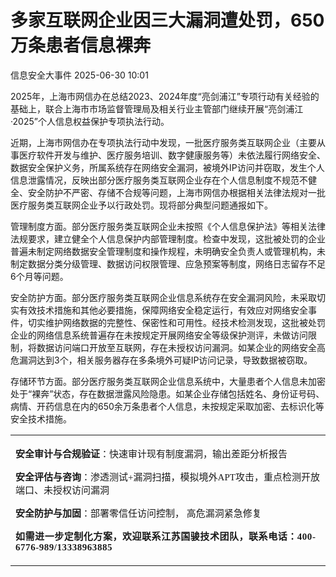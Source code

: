 #  多家互联网企业因三大漏洞遭处罚，650万条患者信息裸奔  
 信息安全大事件   2025-06-30 10:01  
  
2025年，上海市网信办在总结2023、2024年度“亮剑浦江”专项行动有关经验的基础上，联合上海市市场监督管理局及相关行业主管部门继续开展“亮剑浦江·2025”个人信息权益保护专项执法行动。  
  
近期，上海市网信办在专项执法行动中发现，一批医疗服务类互联网企业（主要从事医疗软件开发与维护、医疗服务培训、数字健康服务等）未依法履行网络安全、数据安全保护义务，所属系统存在网络安全漏洞，被境外IP访问并窃取，发生个人信息泄露情况，反映出部分医疗服务类互联网企业存在个人信息制度不规范不健全、安全防护不严密、存储不合规等问题，上海市网信办根据相关法律法规对一批医疗服务类互联网企业予以行政处罚。现将部分典型问题通报如下。  
  
管理制度方面。部分医疗服务类互联网企业未按照《个人信息保护法》等相关法律法规要求，建立健全个人信息保护内部管理制度。检查中发现，这批被处罚的企业普遍未制定网络数据安全管理制度和操作规程，未明确安全负责人或管理机构，未制定数据分类分级管理、数据访问权限管理、应急预案等制度，网络日志留存不足6个月等问题。  
  
安全防护方面。部分医疗服务类互联网企业信息系统存在安全漏洞风险，未采取切实有效技术措施和其他必要措施，保障网络安全稳定运行，有效应对网络安全事件，切实维护网络数据的完整性、保密性和可用性。经技术检测发现，这批被处罚企业的网络信息系统普遍存在未按规定开展网络安全等级保护测评，未做访问限制，将数据访问端口开放至互联网，存在未授权访问漏洞。如某企业的网络安全高危漏洞达到3个，相关服务器存在多条境外可疑IP访问记录，导致数据被窃取。  
  
存储环节方面。部分医疗服务类互联网企业信息系统中，大量患者个人信息未加密处于“裸奔”状态，存在数据泄露风险隐患。如某企业存储包括姓名、身份证号码、病情、开药信息在内的650余万条患者个人信息，未按规定采取加密、去标识化等安全技术措施。  
  
  
<table><tbody><tr><td data-colwidth="576" style="border-color:#0080ff;"><p data-pm-slice="4 4 []"><span style="mso-spacerun:&#39;yes&#39;;font-family:宋体;font-size:12.0000pt;mso-font-kerning:1.0000pt;"><font face="宋体"><span leaf=""><span textstyle="" style="font-size: 15px;font-weight: bold;">安全审计与合规验证</span></span></font></span><span style="mso-spacerun:&#39;yes&#39;;font-family:宋体;font-size:12.0000pt;mso-font-kerning:1.0000pt;"><font face="宋体"><span leaf=""><span textstyle="" style="font-size: 15px;">：</span></span></font></span><span style="mso-spacerun:&#39;yes&#39;;font-family:宋体;font-size:12.0000pt;mso-font-kerning:1.0000pt;"><font face="宋体"><span leaf=""><span textstyle="" style="font-size: 15px;">快速审计现有制度漏洞，输出差距分析报告</span></span></font></span><span style="mso-spacerun:&#39;yes&#39;;font-family:宋体;font-size:12.0000pt;mso-font-kerning:1.0000pt;"><o:p></o:p></span></p><p><span style="mso-spacerun:&#39;yes&#39;;font-family:宋体;font-size:12.0000pt;mso-font-kerning:1.0000pt;"><font face="宋体"><span leaf=""><span textstyle="" style="font-size: 15px;font-weight: bold;">安全评估与咨询</span></span></font></span><span style="mso-spacerun:&#39;yes&#39;;font-family:宋体;font-size:12.0000pt;mso-font-kerning:1.0000pt;"><font face="宋体"><span leaf=""><span textstyle="" style="font-size: 15px;">：</span></span></font></span><span style="mso-spacerun:&#39;yes&#39;;font-family:宋体;font-size:12.0000pt;mso-font-kerning:1.0000pt;"><font face="宋体"><span leaf=""><span textstyle="" style="font-size: 15px;">渗透测试</span></span></font><font face="宋体"><span leaf=""><span textstyle="" style="font-size: 15px;">+漏洞扫描</span></span></font></span><span style="mso-spacerun:&#39;yes&#39;;font-family:宋体;font-size:12.0000pt;mso-font-kerning:1.0000pt;"><font face="宋体"><span leaf=""><span textstyle="" style="font-size: 15px;">，</span></span></font></span><span style="mso-spacerun:&#39;yes&#39;;font-family:宋体;font-size:12.0000pt;mso-font-kerning:1.0000pt;"><font face="宋体"><span leaf=""><span textstyle="" style="font-size: 15px;">模拟境外</span></span></font><font face="宋体"><span leaf=""><span textstyle="" style="font-size: 15px;">APT攻击，重点检测开放端口、未授权访问漏洞</span></span></font></span><span style="mso-spacerun:&#39;yes&#39;;font-family:宋体;font-size:12.0000pt;mso-font-kerning:1.0000pt;"><o:p></o:p></span></p><p><span style="mso-spacerun:&#39;yes&#39;;font-family:宋体;font-size:12.0000pt;mso-font-kerning:1.0000pt;"><font face="宋体"><span leaf=""><span textstyle="" style="font-size: 15px;font-weight: bold;">安全防护与加固</span></span></font></span><span style="mso-spacerun:&#39;yes&#39;;font-family:宋体;font-size:12.0000pt;mso-font-kerning:1.0000pt;"><font face="宋体"><span leaf=""><span textstyle="" style="font-size: 15px;">：</span></span></font></span><span style="mso-spacerun:&#39;yes&#39;;font-family:宋体;font-size:12.0000pt;mso-font-kerning:1.0000pt;"><font face="宋体"><span leaf=""><span textstyle="" style="font-size: 15px;">部署</span></span></font></span><span style="mso-spacerun:&#39;yes&#39;;font-family:宋体;font-size:12.0000pt;mso-font-kerning:1.0000pt;"><font face="宋体"><span leaf=""><span textstyle="" style="font-size: 15px;">零信任访问控制</span></span></font></span><span style="mso-spacerun:&#39;yes&#39;;font-family:宋体;font-size:12.0000pt;mso-font-kerning:1.0000pt;"><font face="宋体"><span leaf=""><span textstyle="" style="font-size: 15px;">，</span></span></font><font face="宋体"><span leaf=""><span textstyle="" style="font-size: 15px;"> 高危漏洞紧急修复</span></span></font></span></p><p><span style="mso-spacerun:&#39;yes&#39;;font-family:宋体;font-size:12.0000pt;mso-font-kerning:1.0000pt;"><font face="宋体"><span style="color: rgba(0, 0, 0, 0.9);font-family: 宋体;font-size: 15px;font-style: normal;font-variant-ligatures: normal;font-variant-caps: normal;font-weight: 700;letter-spacing: 0.544px;orphans: 2;text-align: justify;text-indent: 34px;text-transform: none;widows: 2;word-spacing: 0px;-webkit-text-stroke-width: 0px;background-color: rgb(255, 255, 255);text-decoration-thickness: initial;text-decoration-style: initial;text-decoration-color: initial;display: inline !important;float: none;" data-pm-slice="0 0 []"><span leaf=""><span textstyle="" style="font-size: 15px;">如需进一步定制化方案，欢迎联系江苏国骏技术团队，联系电话：400-6776-989/13338963885</span></span></span></font></span></p></td></tr></tbody></table>  
  
  
  
  
  
